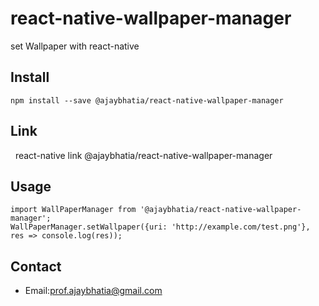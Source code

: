# react-native-wallpaper-manager

set Wallpaper with react-native

## Install

    npm install --save @ajaybhatia/react-native-wallpaper-manager

## Link

    react-native link @ajaybhatia/react-native-wallpaper-manager

## Usage

    import WallPaperManager from '@ajaybhatia/react-native-wallpaper-manager';
    WallPaperManager.setWallpaper({uri: 'http://example.com/test.png'}, res => console.log(res));

## Contact

- Email:[prof.ajaybhatia@gmail.com](mailto:prof.ajaybhatia@gmail.com)

